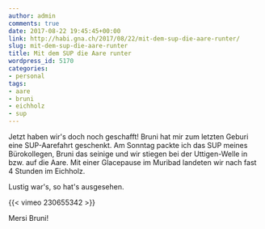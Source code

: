 ```yaml
---
author: admin
comments: true
date: 2017-08-22 19:45:45+00:00
link: http://habi.gna.ch/2017/08/22/mit-dem-sup-die-aare-runter/
slug: mit-dem-sup-die-aare-runter
title: Mit dem SUP die Aare runter
wordpress_id: 5170
categories:
- personal
tags:
- aare
- bruni
- eichholz
- sup
---
```


Jetzt haben wir's doch noch geschafft! Bruni hat mir zum letzten Geburi eine SUP-Aarefahrt geschenkt. Am Sonntag packte ich das SUP meines Bürokollegen, Bruni das seinige und wir stiegen bei der Uttigen-Welle in bzw. auf die Aare. Mit einer Glacepause im Muribad landeten wir nach fast 4 Stunden im Eichholz.

Lustig war's, so hat's ausgesehen.

{{< vimeo 230655342 >}}

Mersi Bruni!
